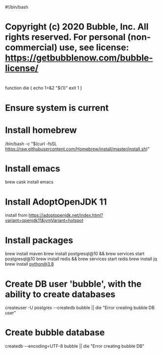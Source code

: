 #!/bin/bash
#
# Copyright (c) 2020 Bubble, Inc.  All rights reserved. For personal (non-commercial) use, see license: https://getbubblenow.com/bubble-license/
#
function die {
  echo 1>&2 "${1}"
  exit 1
}

# Ensure system is current

# Install homebrew
/bin/bash -c "$(curl -fsSL https://raw.githubusercontent.com/Homebrew/install/master/install.sh)"

# Install emacs
brew cask install emacs

# Install AdoptOpenJDK 11
install from https://adoptopenjdk.net/index.html?variant=openjdk11&jvmVariant=hotspot

# Install packages
brew install maven
brew install postgresql@10 && brew services start postgresql@10
brew install redis && brew services start redis
brew install jq
brew install python@3.8

# Create DB user 'bubble', with the ability to create databases
createuser -U postgres --createdb bubble || die "Error creating bubble DB user"

# Create bubble database
createdb --encoding=UTF-8 bubble || die "Error creating bubble DB"

